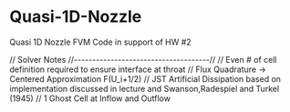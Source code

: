# Quasi-1D-Nozzle
Quasi 1D Nozzle FVM Code in support of HW #2

// Solver Notes
//-------------------------------------//
// Even # of cell definition required to ensure interface at throat
// Flux Quadrature -> Centered Approximation F(U_i+1/2)
// JST Artificial Dissipation based on implementation discussed in lecture and Swanson,Radespiel and Turkel (1945)
// 1 Ghost Cell at Inflow and Outflow
